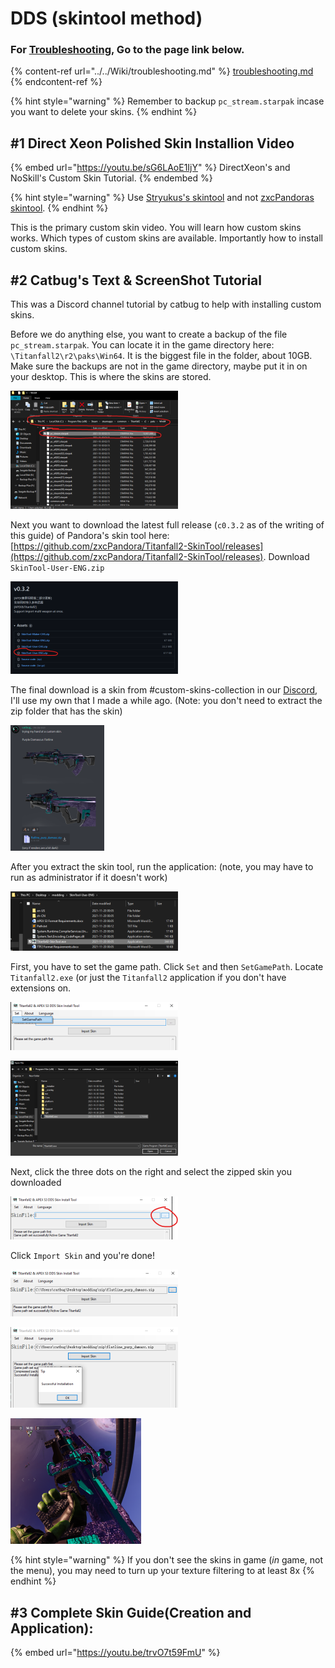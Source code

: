 # DDS (skintool method)

### For [Troubleshooting](https://retryy.gitbook.io/tf2/wiki/Troubleshooting), Go to the page link below.

{% content-ref url="../../Wiki/troubleshooting.md" %}
[troubleshooting.md](../../Wiki/troubleshooting.md)
{% endcontent-ref %}

{% hint style="warning" %}
Remember to backup `pc_stream.starpak` incase you want to delete your skins.
{% endhint %}

## #1 Direct Xeon Polished Skin Installion Video

{% embed url="https://youtu.be/sG6LAoE1IjY" %}
DirectXeon's and NoSkill's Custom Skin Tutorial.
{% endembed %}

{% hint style="warning" %}
Use [Stryukus's skintool](https://github.com/Strykus/Titanfall2-SkinTool) and not [zxcPandoras skintool](https://github.com/zxcPandora/Titanfall2-SkinTool).
{% endhint %}

This is the primary custom skin video. You will learn how custom skins works. Which types of custom skins are available. Importantly how to install custom skins.&#x20;

## #2 Catbug's Text & ScreenShot Tutorial

This was a Discord channel tutorial by catbug to help with installing custom skins.

Before we do anything else, you want to create a backup of the file `pc_stream.starpak`. You can locate it in the game directory here: `\Titanfall2\r2\paks\Win64`. It is the biggest file in the folder, about 10GB. Make sure the backups are not in the game directory, maybe put it in on your desktop. This is where the skins are stored.

![](../../.gitbook/assets/fileman4.png)

Next you want to download the latest full release (`c0.3.2` as of the writing of this guide) of Pandora's skin tool here: [https://github.com/zxcPandora/Titanfall2-SkinTool/releases](https://github.com/zxcPandora/Titanfall2-SkinTool/releases). Download `SkinTool-User-ENG.zip`

![](../../.gitbook/assets/github1.png)

The final download is a skin from #custom-skins-collection in our [Discord](https://discord.gg/sEgmTKg), I'll use my own that I made a while ago. (Note: you don't need to extract the zip folder that has the skin)

![](../../.gitbook/assets/discord1.png)

After you extract the skin tool, run the application: (note, you may have to run as administrator if it doesn't work)

![](../../.gitbook/assets/fileman5.png)

First, you have to set the game path. Click `Set` and then `SetGamePath`. Locate `Titanfall2.exe` (or just the `Titanfall2` application if you don't have extensions on.

![](<../../.gitbook/assets/zxcpandora (1).png>)

![](../../.gitbook/assets/fileman6.png)

Next, click the three dots on the right and select the zipped skin you downloaded

![](../../.gitbook/assets/zxcpandora1.png)

Click `Import Skin` and you're done!

![](../../.gitbook/assets/zxcpandora2.png)

![](../../.gitbook/assets/zxcpandora3.png)

![](../../.gitbook/assets/tf2.png)

{% hint style="warning" %}
If you don't see the skins in game (_in_ game, not the menu), you may need to turn up your texture filtering to at least 8x
{% endhint %}

## #3 Complete Skin Guide(Creation and Application):

{% embed url="https://youtu.be/trvO7t59FmU" %}
